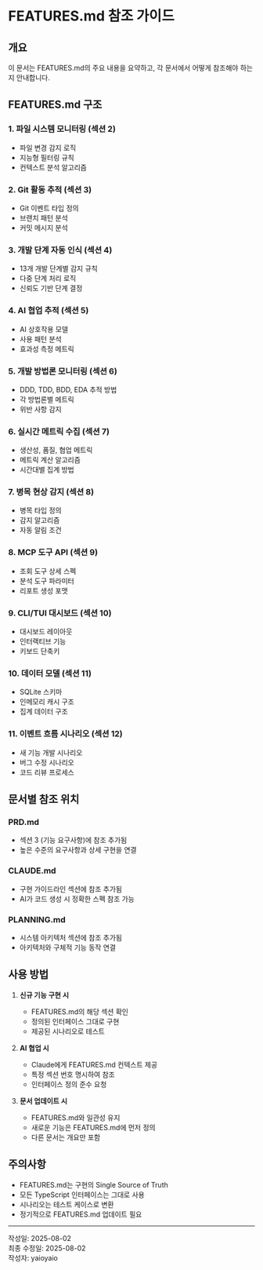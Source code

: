 # FEATURES.md 참조 가이드

## 개요
이 문서는 FEATURES.md의 주요 내용을 요약하고, 각 문서에서 어떻게 참조해야 하는지 안내합니다.

## FEATURES.md 구조

### 1. 파일 시스템 모니터링 (섹션 2)
- 파일 변경 감지 로직
- 지능형 필터링 규칙
- 컨텍스트 분석 알고리즘

### 2. Git 활동 추적 (섹션 3)
- Git 이벤트 타입 정의
- 브랜치 패턴 분석
- 커밋 메시지 분석

### 3. 개발 단계 자동 인식 (섹션 4)
- 13개 개발 단계별 감지 규칙
- 다중 단계 처리 로직
- 신뢰도 기반 단계 결정

### 4. AI 협업 추적 (섹션 5)
- AI 상호작용 모델
- 사용 패턴 분석
- 효과성 측정 메트릭

### 5. 개발 방법론 모니터링 (섹션 6)
- DDD, TDD, BDD, EDA 추적 방법
- 각 방법론별 메트릭
- 위반 사항 감지

### 6. 실시간 메트릭 수집 (섹션 7)
- 생산성, 품질, 협업 메트릭
- 메트릭 계산 알고리즘
- 시간대별 집계 방법

### 7. 병목 현상 감지 (섹션 8)
- 병목 타입 정의
- 감지 알고리즘
- 자동 알림 조건

### 8. MCP 도구 API (섹션 9)
- 조회 도구 상세 스펙
- 분석 도구 파라미터
- 리포트 생성 포맷

### 9. CLI/TUI 대시보드 (섹션 10)
- 대시보드 레이아웃
- 인터랙티브 기능
- 키보드 단축키

### 10. 데이터 모델 (섹션 11)
- SQLite 스키마
- 인메모리 캐시 구조
- 집계 데이터 구조

### 11. 이벤트 흐름 시나리오 (섹션 12)
- 새 기능 개발 시나리오
- 버그 수정 시나리오
- 코드 리뷰 프로세스

## 문서별 참조 위치

### PRD.md
- 섹션 3 (기능 요구사항)에 참조 추가됨
- 높은 수준의 요구사항과 상세 구현을 연결

### CLAUDE.md
- 구현 가이드라인 섹션에 참조 추가됨
- AI가 코드 생성 시 정확한 스펙 참조 가능

### PLANNING.md
- 시스템 아키텍처 섹션에 참조 추가됨
- 아키텍처와 구체적 기능 동작 연결

## 사용 방법

1. **신규 기능 구현 시**
   - FEATURES.md의 해당 섹션 확인
   - 정의된 인터페이스 그대로 구현
   - 제공된 시나리오로 테스트

2. **AI 협업 시**
   - Claude에게 FEATURES.md 컨텍스트 제공
   - 특정 섹션 번호 명시하여 참조
   - 인터페이스 정의 준수 요청

3. **문서 업데이트 시**
   - FEATURES.md와 일관성 유지
   - 새로운 기능은 FEATURES.md에 먼저 정의
   - 다른 문서는 개요만 포함

## 주의사항

- FEATURES.md는 구현의 Single Source of Truth
- 모든 TypeScript 인터페이스는 그대로 사용
- 시나리오는 테스트 케이스로 변환
- 정기적으로 FEATURES.md 업데이트 필요

---

작성일: 2025-08-02  
최종 수정일: 2025-08-02  
작성자: yaioyaio